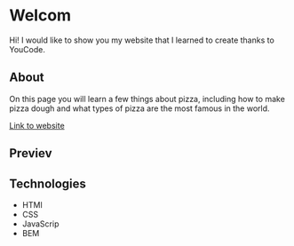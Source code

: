 # Welcom 
 Hi! I would like to show you my website that I learned to create thanks to YouCode.
 
## About

 On this page you will learn a few things about pizza, including how to make pizza dough and what types of pizza are the most famous in the world.
 
[Link to website](https://baros82.github.io/homepage/)

## Previev

## Technologies
- HTMl
- CSS 
- JavaScrip
- BEM

